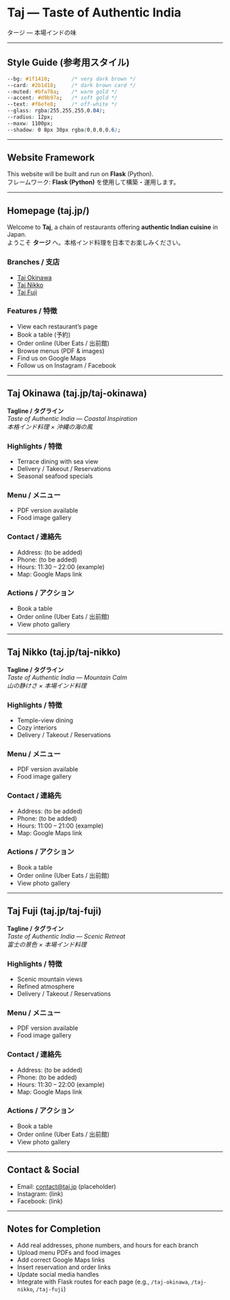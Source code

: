 # Taj — Taste of Authentic India  
タージ — 本場インドの味  

---

## Style Guide (参考用スタイル)

```css
--bg: #1f1410;       /* very dark brown */
--card: #2b1d18;     /* dark brown card */
--muted: #bfa78a;    /* warm gold */
--accent: #d9b97a;   /* soft gold */
--text: #f6efe8;     /* off-white */
--glass: rgba(255,255,255,0.04);
--radius: 12px;
--maxw: 1100px;
--shadow: 0 8px 30px rgba(0,0,0,0.6);
```

---

## Website Framework

This website will be built and run on **Flask** (Python).  
フレームワーク: **Flask (Python)** を使用して構築・運用します。  

---

## Homepage (taj.jp/)  

Welcome to **Taj**, a chain of restaurants offering **authentic Indian cuisine** in Japan.  
ようこそ **タージ** へ。本格インド料理を日本でお楽しみください。  

### Branches / 支店  
- [Taj Okinawa](#taj-okinawa)  
- [Taj Nikko](#taj-nikko)  
- [Taj Fuji](#taj-fuji)  

### Features / 特徴  
- View each restaurant’s page  
- Book a table (予約)  
- Order online (Uber Eats / 出前館)  
- Browse menus (PDF & images)  
- Find us on Google Maps  
- Follow us on Instagram / Facebook  

---

## Taj Okinawa (taj.jp/taj-okinawa)  

**Tagline / タグライン**  
*Taste of Authentic India — Coastal Inspiration*  
*本格インド料理 × 沖縄の海の風*  

### Highlights / 特徴  
- Terrace dining with sea view  
- Delivery / Takeout / Reservations  
- Seasonal seafood specials  

### Menu / メニュー  
- PDF version available  
- Food image gallery  

### Contact / 連絡先  
- Address: (to be added)  
- Phone: (to be added)  
- Hours: 11:30 – 22:00 (example)  
- Map: Google Maps link  

### Actions / アクション  
- Book a table  
- Order online (Uber Eats / 出前館)  
- View photo gallery  

---

## Taj Nikko (taj.jp/taj-nikko)  

**Tagline / タグライン**  
*Taste of Authentic India — Mountain Calm*  
*山の静けさ × 本場インド料理*  

### Highlights / 特徴  
- Temple-view dining  
- Cozy interiors  
- Delivery / Takeout / Reservations  

### Menu / メニュー  
- PDF version available  
- Food image gallery  

### Contact / 連絡先  
- Address: (to be added)  
- Phone: (to be added)  
- Hours: 11:00 – 21:00 (example)  
- Map: Google Maps link  

### Actions / アクション  
- Book a table  
- Order online (Uber Eats / 出前館)  
- View photo gallery  

---

## Taj Fuji (taj.jp/taj-fuji)  

**Tagline / タグライン**  
*Taste of Authentic India — Scenic Retreat*  
*富士の景色 × 本場インド料理*  

### Highlights / 特徴  
- Scenic mountain views  
- Refined atmosphere  
- Delivery / Takeout / Reservations  

### Menu / メニュー  
- PDF version available  
- Food image gallery  

### Contact / 連絡先  
- Address: (to be added)  
- Phone: (to be added)  
- Hours: 11:30 – 22:00 (example)  
- Map: Google Maps link  

### Actions / アクション  
- Book a table  
- Order online (Uber Eats / 出前館)  
- View photo gallery  

---

## Contact & Social  

- Email: contact@taj.jp (placeholder)  
- Instagram: (link)  
- Facebook: (link)  

---

## Notes for Completion  

- Add real addresses, phone numbers, and hours for each branch  
- Upload menu PDFs and food images  
- Add correct Google Maps links  
- Insert reservation and order links  
- Update social media handles  
- Integrate with Flask routes for each page (e.g., `/taj-okinawa`, `/taj-nikko`, `/taj-fuji`)  
